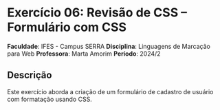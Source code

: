 # Exercício 06: Revisão de CSS – Formulário com CSS

**Faculdade**: IFES - Campus SERRA
**Disciplina**: Linguagens de Marcação para Web
**Professora**: Marta Amorim
**Período**: 2024/2

## Descrição

Este exercício aborda a criação de um formulário de cadastro de usuário com formatação usando CSS.
